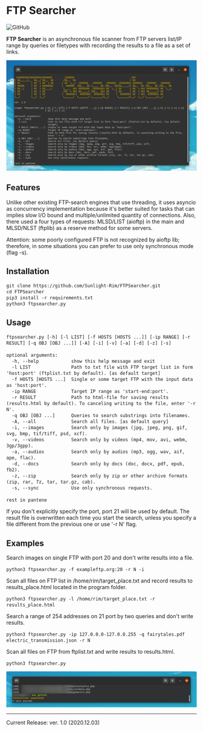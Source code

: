 FTP Searcher
=========
![GitHub](https://img.shields.io/github/license/Sunlight-Rim/FTPSearcher?color=green)

**FTP Searcher** is an asynchronous file scanner from FTP servers list/IP range by queries or filetypes with recording the results to a file as a set of links.

![Terminal record](terminal.png)

Features
--------
Unlike other existing FTP-search engines that use threading, it uses asyncio as concurrency implementation because it's better suited for tasks that can implies slow I/O bound and multiple/unlimited quantity of connections. Also, there used a four types of requests: MLSD/LIST (aioftp) in the main and MLSD/NLST (ftplib) as a reserve method for some servers.

Attention: some poorly configured FTP is not recognized by aioftp lib; therefore, in some situations you can prefer to use only synchronous mode (flag -s).

Installation
--------

```
git clone https://github.com/Sunlight-Rim/FTPSearcher.git
cd FTPSearcher
pip3 install -r requirements.txt
python3 ftpsearcher.py
```

Usage
--------

```
ftpsearcher.py [-h] [-l LIST] [-f HOSTS [HOSTS ...]] [-ip RANGE] [-r RESULT] [-q OBJ [OBJ ...]] [-A] [-i] [-v] [-a] [-d] [-z] [-s]

optional arguments:
  -h, --help            show this help message and exit
  -l LIST               Path to txt file with FTP target list in form 'host:port' (ftplist.txt by default). [as default target]
  -f HOSTS [HOSTS ...]  Single or some target FTP with the input data as 'host:port'.
  -ip RANGE             Target IP range as 'start-end:port'.
  -r RESULT             Path to html-file for saving results (results.html by default). To canceling writing to the file, enter '-r N'.
  -q OBJ [OBJ ...]      Queries to search substrings into filenames.
  -A, --all             Search all files. [as default query]
  -i, --images          Search only by images (jpg, jpeg, png, gif, svg, bmp, tif/tiff, psd, xcf).
  -v, --videos          Search only by videos (mp4, mov, avi, webm, 3gp/3gpp).
  -a, --audios          Search only by audios (mp3, ogg, wav, aif, ape, flac).
  -d, --docs            Search only by docs (doc, docx, pdf, epub, fb2).
  -z, --zip             Search only by zip or other archive formats (zip, rar, 7z, tar, tar.gz, cab).
  -s, --sync            Use only synchronous requests.

rest in pantene
```

If you don't explicitly specify the port, port 21 will be used by default.
The result file is overwritten each time you start the search, unless you specify a file different from the previous one or use '-r N' flag.

Examples
--------
Search images on single FTP with port 20 and don't write results into a file.
```
python3 ftpsearcher.py -f exampleftp.org:20 -r N -i
```

Scan all files on FTP list in /home/rim/target_place.txt and record results to results_place.html located in the program folder.
```
python3 ftpsearcher.py -l /home/rim/target_place.txt -r results_place.html
```

Search a range of 254 addresses on 21 port by two queries and don't write results.
```
python3 ftpsearcher.py -ip 127.0.0.0-127.0.0.255 -q fairytales.pdf electric_transmission.json -r N
```

Scan all files on FTP from ftplist.txt and write results to results.html.
```
python3 ftpsearcher.py
```

![speed](seconds.png)

--------

Current Release: ver. 1.0 (2020.12.03)
